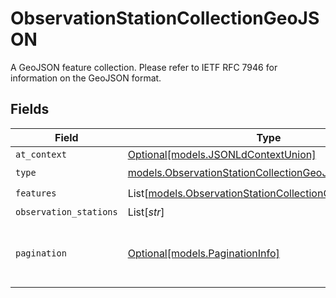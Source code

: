 # ObservationStationCollectionGeoJSON

A GeoJSON feature collection. Please refer to IETF RFC 7946 for information on the GeoJSON format.


## Fields

| Field                                                                                                              | Type                                                                                                               | Required                                                                                                           | Description                                                                                                        |
| ------------------------------------------------------------------------------------------------------------------ | ------------------------------------------------------------------------------------------------------------------ | ------------------------------------------------------------------------------------------------------------------ | ------------------------------------------------------------------------------------------------------------------ |
| `at_context`                                                                                                       | [Optional[models.JSONLdContextUnion]](../models/jsonldcontextunion.md)                                             | :heavy_minus_sign:                                                                                                 | N/A                                                                                                                |
| `type`                                                                                                             | [models.ObservationStationCollectionGeoJSONType](../models/observationstationcollectiongeojsontype.md)             | :heavy_check_mark:                                                                                                 | N/A                                                                                                                |
| `features`                                                                                                         | List[[models.ObservationStationCollectionGeoJSONFeature](../models/observationstationcollectiongeojsonfeature.md)] | :heavy_check_mark:                                                                                                 | N/A                                                                                                                |
| `observation_stations`                                                                                             | List[*str*]                                                                                                        | :heavy_minus_sign:                                                                                                 | N/A                                                                                                                |
| `pagination`                                                                                                       | [Optional[models.PaginationInfo]](../models/paginationinfo.md)                                                     | :heavy_minus_sign:                                                                                                 | Links for retrieving more data from paged data sets                                                                |